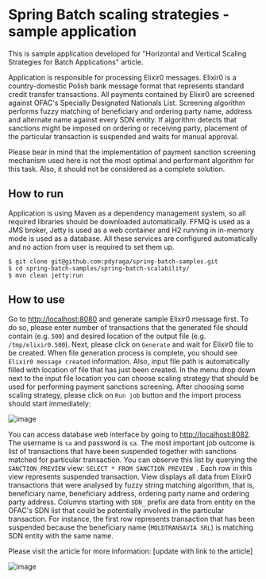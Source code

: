 Spring Batch scaling strategies - sample application
===

This is sample application developed for "Horizontal and Vertical Scaling Strategies for Batch Applications" article. 

Application is responsible for processing Elixir0 messages. Elixir0 is a country-domestic Polish bank message format that represents standard credit transfer transactions. All payments contained by Elixir0 are screened against OFAC's Specially Designated Nationals List. Screening algorithm performs fuzzy matching of beneficiary and ordering party name, address and alternate name against every SDN entity. If algorithm detects that sanctions might be imposed on ordering or receiving party, placement of the particular transaction is suspended and waits for manual approval. 

Please bear in mind that the implementation of payment sanction screening mechanism used here is not the most optimal and performant algorithm for this task. Also, it should not be considered as a complete solution.

## How to run

Application is using Maven as a dependency management system, so all required libraries should be downloaded automatically. FFMQ is used as a JMS broker, Jetty is used as a web container and H2 running in in-memory mode is used as a database. All these services are configured automatically and no action from user is required to set them up.

```
$ git clone git@github.com:pdyraga/spring-batch-samples.git
$ cd spring-batch-samples/spring-batch-scalability/
$ mvn clean jetty:run
```


## How to use

Go to [http://localhost:8080](http://localhost:8080) and generate sample Elixir0 message first. To do so, please enter number of transactions that the generated file should contain (e.g. `500`) and desired location of the output file (e.g. `/tmp/elixir0.500`). Next, please click on `Generate` and wait for Elixir0 file to be created. When file generation process is complete, you should see `Elixir0 message created` information. Also, input file path is automatically filled with location of file that has just been created. In the menu drop down next to the input file location you can choose scaling strategy that should be used for performing payment sanctions screening. After choosing some scaling strategy, please click on `Run job` button and the import process should start immediately:

![image](https://cloud.githubusercontent.com/assets/4712360/3423638/cddb7082-ffa1-11e3-975e-af98ea53980e.png)

You can access database web interface by going to [http://localhost:8082](http://localhost:8082). The username is `sa` and password is `sa`. The most important job outcome is list of transactions that have been suspended together with sanctions matched for particular transaction. You can observe this list by querying the `SANCTION_PREVIEW` view: `SELECT * FROM SANCTION_PREVIEW `. Each row in this view represents suspended transaction. View displays all data from Elixir0 transactions that were analysed by fuzzy string matching algorithm, that is, beneficiary name, beneficiary address, ordering party name and ordering party address. Columns starting with `SDN_` prefix are data from entity on the OFAC's SDN list that could be potentially involved in the particular transaction. For instance, the first row represents transaction that has been suspended because the beneficiary name (`MOLDTRANSAVIA SRL`) is matching SDN entity with the same name.

Please visit the article for more information: [update with link to the article]

![image](https://cloud.githubusercontent.com/assets/4712360/3423640/d5b10236-ffa1-11e3-9c54-93a11beb55e9.png)
